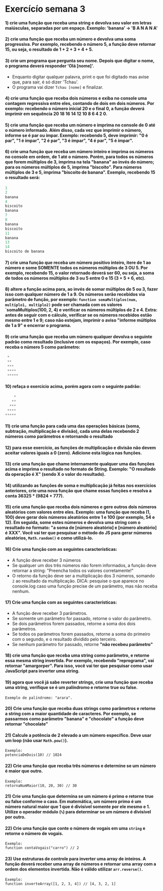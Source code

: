 # Exercícío semana 3

#### 1) crie uma função que receba uma string e devolva seu valor em letras maiúsculas, separadas por um espaço. Exemplo: 'banana' -> 'B A N A N A'


#### 2) crie uma função que receba um número e devolva uma soma progressiva. Por exemplo, recebendo o número 5, a função deve retornar 15, ou seja, o resultado de 1 + 2 + 3 + 4 + 5. 


#### 3) crie um programa que pergunta seu nome. Depois que digitar o nome, o programa deverá responder 'Olá [nome]'.
 - Enquanto digitar qualquer palavra, print o que foi digitado mas avise que, para sair, é só dizer 'Tchau'.
 - O programa vai dizer `Tchau [nome]` e finalizar.


#### 4) crie uma função que receba dois números e exiba no console uma contagem regressiva entre eles, contando de dois em dois números. Por exemplo: recebendo o número inicial 20 e o final 0, a função deverá imprimir em sequência 20 18 16 14 12 10 8 6 4 2 0.


#### 5) crie uma função que receba um número e imprima no console de 0 até o número informado. Além disso, cada vez que imprimir o número, informe se é par ou ímpar. Exemplo: recebendo 5, deve imprimir: "0 é par", "1 é ímpar", "2 é par", "3 é ímpar", "4 é par", "5 é ímpar". 


#### 6) crie uma função que receba um número inteiro e imprima os números no console em ordem, de 1 até o número. Porém, para todos os números que forem múltiplos de 3, imprima na tela "banana" ao invés do número; para os números múltiplos de 5, imprima "biscoito". Para números múltiplos de 3 e 5, imprima "biscoito de banana". Exemplo, recebendo 15 o resultado será:
``` python
1
2
banana
4
biscoito
banana
7
8
banana
biscoito
11
banana
13
14
biscoito de banana
```

#### 7) crie uma função que receba um número positivo inteiro, itere de 1 ao número e some SOMENTE todos os números múltiplos de 3 OU 5. Por exemplo, recebendo 15, o valor retornado deverá ser 60, ou seja, a soma de todos os números múltiplos de 3 ou 5 entre 0 e 15 (3 + 5 + 6, etc).

#### 8) altere a função acima para, ao invés de somar múltiplos de 5 ou 3, fazer isso com qualquer número de 1 a 9. Os números serão recebidos via parâmetro de função, por exemplo: `function somaMultiplos(num, multiplo1, multiplo2)` pode ser chamada com os valores `somaMultiplos(100, 2, 4) e verificar os números múltiplos de 2 e 4. Extra: antes de seguir com o cálculo, verificar se os números recebidos estão mesmo entre 1 e 9; caso não estejam, imprimir o aviso "informe múltiplos de 1 a 9" e encerrar o programa.


#### 9) crie uma função que receba um número qualquer devolva o seguinte padrão como resultado (inclusive com os espaços). Por exemplo, caso receba o número 5 como parâmetro:
``` python
 *
 **
 ***
 ****
 *****
```

#### 10) refaça o exercício acima, porém agora com o seguinte padrão:
``` python
    *
   **
  ***
 ****
*****
```
#### 11) crie uma função para cada uma das operações básicas (soma, subtração, multiplicação e divisão), cada uma delas recebendo 2 números como parâmetros e retornando o resultado

#### 12) para esse exercício, as funções de multiplicação e divisão não devem aceitar valores iguais a 0 (zero). Adicione esta lógica nas funções.

#### 13) crie uma função que chame internamente qualquer uma das funções acima e imprima o resultado no formato de String. Exemplo: "O resultado da operação é X" (sendo X o valor do resultado).

#### 14) utilizando as funções de soma e multiplicação já feitas nos exercícios anteriores, crie uma nova função que chame essas funções e resolva a conta 36325 * (9824 + 777).

#### 15) crie uma função que receba dois números e gere outros dois números aleatórios com valores entre eles. Exemplo: uma função que receba (1, 100) deve gerar dois números aleatórios entre 1 e 100 (por exemplo, 54 e 12). Em seguida, some estes números e devolva uma string com o resultado no formato: "a soma de [número aleatório] e [número aleatório] é XXX". Você vai ter que pesquisar o método do JS para gerar números aleatórios, `Math.random()` e como utilizá-lo.

#### 16) Crie uma função com as seguintes características:
- A função deve receber 3 números
- Se qualquer um dos três números não forem informados, a função deve retornar a string: "Preencha todos os valores corretamente!"
- O retorno da função deve ser a multiplicação dos 3 números, somando `2` ao resultado da multiplicação. DICA: pesquise o que aparece no console.log caso uma função precise de um parâmetro, mas não receba nenhum.  

#### 17) Crie uma função com as seguintes características:
- A função deve receber 3 parâmetros.
- Se somente um parâmetro for passado, retorne o valor do parâmetro.
- Se dois parâmetros forem passados, retorne a soma dos dois parâmetros.
- Se todos os parâmetros forem passados, retorne a soma do primeiro com o segundo, e o resultado dividido pelo terceiro.
- Se nenhum parâmetro for passado, retorne **"não recebeu parâmetro"**

#### 18) crie uma função que receba uma string como parâmetro, e retorne essa mesma string invertida. Por exemplo, recebendo "reprograma", vai retornar "amargorper". Para isso, você vai ter que pesquisar como usar JavaScript para inverter uma string.

#### 19) agora que você já sabe reverter strings, crie uma função que receba uma string, verifique se é um palíndromo e retorne true ou false.
```
Exemplo de palíndromo: "arara".
```

#### 20) Crie uma função que receba duas strings como parâmetros e retorne a string com a maior quantidade de caracteres. Por exemplo, se passarmos como parâmetro "banana" e "chocolate" a função deve retornar "chocolate"

#### 21) Calcule a potência de 2 elevado a um número específico. Deve usar um loop (não usar `Math.pow()`).
```
Exemplo:
potenciaDeDois(10) // 1024
```

#### 22) Crie uma função que receba três números e determine se um número é maior que outro.
```
Exemplo:
retornaNumMaior(10, 20, 30) // 30
```

#### 21) Crie uma função que determina se um número é primo e retorne true ou false conforme o caso. Em matemática, um número primo é um número natural maior que 1 que é divisível somente por ele mesmo e 1. Utilize o operador módulo (`%`) para determinar se um número é divisível por outro.

#### 22) Crie uma função que conte o número de vogais em uma `string` e retorne o número de vogais.
``` 
Exemplo:
function contaVogais("carro") // 2 
```

#### 23) Use estruturas de controle para inverter uma array de inteiros. A função deverá receber uma array de números e retornar uma array com a ordem dos elementos invertida. Não é válido utilizar `arr.reverse()`.
```
Exemplo:
function inverteArray([1, 2, 3, 4]) // [4, 3, 2, 1]
```